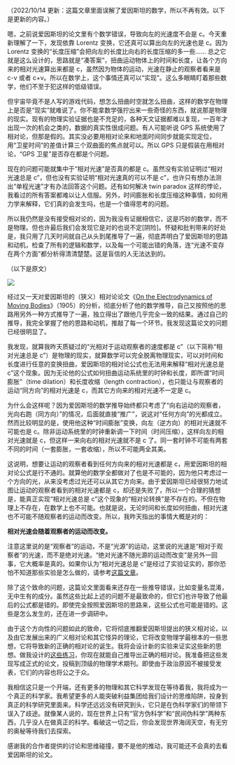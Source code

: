 （2022/10/14 更新：这篇文章里面误解了爱因斯坦的数学，所以不再有效。以下是更新的内容。）

嗯，之前说爱因斯坦的论文里有个数学错误，导致向左的光速度不会是 c。今天重新理解了一下，发现依靠 Lorentz 变换，它还真可以算出向左的光速也是 c。因为 Lorentz 变换的“长度压缩”会把向左的长度比向右的长度压缩的多一些…… 总之它就是这么设计的，思路就是“凑答案”，扭曲运动物体上的时间和长度，让各个方向来的相对光速算出来都是 c，虽然因为物体的运动，光速在静止的观察者看来是 c-v 或者 c+v。所以在数学上，这个事情还真可以“实现”。这么多眼睛盯着那些数学，他们不至于犯这样的低级错误。

但宇宙毕竟不是人写的游戏代码，想怎么扭曲时空就怎么扭曲，这样的数学在物理上是否是“现实”就难说了。你不能拿数学强拧出来一些奇怪的东西，就说那是物理的现实。现有的物理实验证据也是不充足的，各种天文证据都难以复现，一百年才出现一次的机会之类的，数据的真实性很成问题。有人可能听说 GPS 系统使用了相对论，但那是假的。其实没必要用相对论来和地面时间同步就能实现定位，用“卫星时间”的差值计算三个双曲面的焦点就可以。所以 GPS 只是假装在用相对论，“GPS 卫星”是否存在都是个问题。

现在的问题可能就集中于“相对光速”是否真的都是 c。虽然没有实验证明过“相对光速总是 c”，但也没有实验证明“相对光速真的可以不是 c”，也许只有想办法测出“单程光速”才有办法回答这个问题。还有如何解决 twin paradox 这样的悖论，我看过的所有答案都难以让人信服。另外，时间膨胀和长度压缩这种事情，如何用力学来解释，它们真的会发生吗，也是一个值得思考的问题。

所以我仍然是没有接受相对论的，因为我没有证据相信它，这是巧妙的数学，而不是物理。但也许最后我们会发现它是对的也说不定[阴险]。怀疑和批判带来的好处是，我只用了几天时间就自己从头到尾推导了一遍，彻底弄明白了爱因斯坦的思路和动机，检查了所有的逻辑和数学，以及每一个可能出错的角落，连“光速不变存在两个方面”都分析得清清楚楚。这是盲信的人无法达到的。

（以下是原文）

<div class="captioned-image-container">

![](https://substackcdn.com/image/fetch/w_1456,c_limit,f_auto,q_auto:good,fl_progressive:steep/https%3A%2F%2Fbucketeer-e05bbc84-baa3-437e-9518-adb32be77984.s3.amazonaws.com%2Fpublic%2Fimages%2F401970a2-6766-421e-b5e8-969fd82d35ed_1288x966.jpeg)

<figcaption class="image-caption"></figcaption>



<span>经过又一天对爱因斯坦的（狭义）相对论论文《</span>[On the Electrodynamics of Moving Bodies](https://www.physics.umd.edu/courses/Phys606/spring_2011/einstein_electrodynamics_of_moving_bodies.pdf)<span>》（1905）的分析，彻底分析了他的数学推导，自己又按照他的思路用另外一种方式推导了一遍，独立得出了跟他几乎完全一致的结果。通过自己的推导，我完全掌握了他的思路和动机，推敲了每一个环节。我发现这篇论文的问题已经很明显了。</span>

我发现，就算我昨天质疑过的“光相对于运动观察者的速度都是 c”（以下简称“相对光速总是 c”）是物理的现实，就算数学可以完全脱离物理现实，可以对时间和长度进行任意的变换扭曲，爱因斯坦的相对论公式也无法用来解释“相对光速总是 c”这个现象。因为无论他的公式如何扭曲运动系统里的时钟和长度，即所谓“时间膨胀”（time dilation）和长度收缩（length contraction），也只能让与观察者的运动“同方向”的相对光速是 c，而其它方向来的相对光速不一定是 c。

为什么会这样呢？因为爱因斯坦的数学推导始终都只考虑了“向右运动的观察者，光向右跑（同方向）”的情况，后面就直接“推广”，说这对“任何方向”的光都成立。然而比较明显的是，使用他这种“时间膨胀”变换，向左（逆方向）的相对光速就不可能也是 c。除非运动系统里的时钟重新调一下时间（时间压缩），这样向左的相对光速就是 c，但这样一来向右的相对光速就不是 c 了。同一套时钟不可能有两套不同的时间（一套膨胀，一套收缩），所以不可能两全其美。

这说明，想要让运动的观察者看到任何方向来的相对光速都是 c，用爱因斯坦的相对论公式是行不通的。就算他的数学全都做对了也是不可能的，因为他只考虑过一个方向的光，从来没考虑过光还可以从其它方向来。由于爱因斯坦已经很努力地试图让运动的观察者看到的相对光速都是 c，却还是失败了，所以一个合理的猜想是，能真正实现“相对光速总是 c”这个现象的“相对论转换”是不存在的。不但在物理上不存在，在数学上也不可能。也就是说，无论时间和长度如何扭曲，相对光速也不可能不随观察者的运动而改变。所以，我昨天指出的事情大概是对的：

**相对光速会随着观察者的运动而改变。**

<span>注意这里说的是“观察者”的运动，不是“光源”的运动，这里说的光速是“相对于观察者”的光速，而不是绝对光速。“绝对光速不随光源的运动而改变”是另外一回事，它大概率是真的。如果你认为“相对光速总是 c”是经过了实验证实的，那你恐怕不知道那些实验是怎么做的，请参考</span>[这篇文章](https://yinwang0.substack.com/p/9db)<span>。</span>

除了这个致命的问题，这篇论文里面看来还存在一些推导错误，比如变量名混淆，无中生有的成分。虽然这些比起上述的问题不是最致命的，但它们也许导致了他最后的公式都是错的。即使完全按照爱因斯坦的思路来，这些公式也可能是错的。这些是怎么发生的，还在进一步调研中。

<span>由于这个方向性的问题如此的致命，它将彻底推翻爱因斯坦提出的狭义相对论，以及由它发展出来的广义相对论和其它怪异的理论，它将改变物理学最根本的一些思想，它将导致新的正确的相对论的诞生。我将会设计新的实验来证实这些新的思想。做我设计的</span>[这些练习](http://www.yinwang.org/blog-cn/2022/10/09/relativity)<span>，你现在就能自己推导出正确的相对论。我准备把这些发现写成正式的论文，投稿到顶级的物理学术期刊。即使由于政治原因不被接受发表，它们的内容也将公之于众。</span>

我相信这只是一个开端，还有更多的物理和其它科学发现在等待着我，我将成为一个真正的科学家。我希望更多的人能突破利益集团给我们设计的思维陷阱，投身到真正的科学研究里面来。科学还远远没有研究到头，它只是在伪科学家们的带领下误入了歧途。就像某人说的，现在世界上只有“官方伪科学”和“民间伪科学”两种东西，几乎没人在做真正的科学。看破这一切之后，你会发现世界海阔天空，有无穷的奥秘等待我们去探索。

感谢我的合作者提供的讨论和思维碰撞，要不是他的推动，我可能还不会真的去看爱因斯坦的论文。
